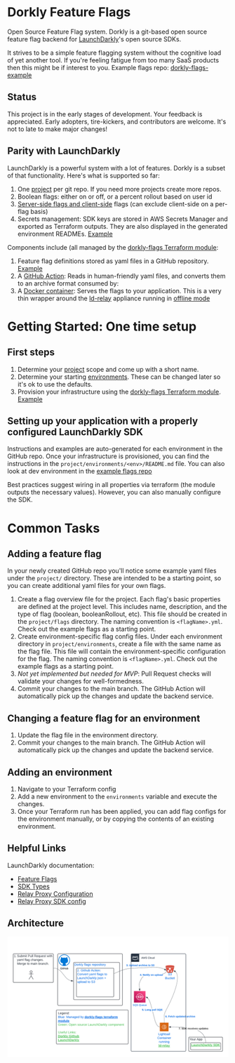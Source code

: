 # Dorkly Feature Flags
Open Source Feature Flag system.
Dorkly is a git-based open source feature flag backend for [LaunchDarkly](https://launchdarkly.com/features/feature-flags/)'s open source SDKs.


It strives to be a simple feature flagging system without the cognitive load of yet another tool. If you're feeling fatigue from too many SaaS products then this might be if interest to you.
Example flags repo: [dorkly-flags-example](https://github.com/dorklyorg/dorkly-flags-example)

## Status
This project is in the early stages of development. Your feedback is appreciated. Early adopters, tire-kickers, and contributors are welcome. It's not to late to make major changes!

## Parity with LaunchDarkly
LaunchDarkly is a powerful system with a lot of features. Dorkly is a subset of that functionality. Here's what is supported so far:
1. One [project](https://docs.launchdarkly.com/home/getting-started/vocabulary#project) per git repo. If you need more projects create more repos.
2. Boolean flags: either on or off, or a percent rollout based on user id
3. [Server-side flags and client-side](https://docs.launchdarkly.com/sdk/concepts/client-side-server-side) flags (can exclude client-side on a per-flag basis)
4. Secrets management: SDK keys are stored in AWS Secrets Manager and exported as Terraform outputs. They are also displayed in the generated environment READMEs. [Example](https://github.com/dorklyorg/dorkly-flags-example/tree/main/project/environments/dev)

Components include (all managed by the [dorkly-flags Terraform module](https://registry.terraform.io/modules/dorklyorg/dorkly-flags/aws/latest):
1. Feature flag definitions stored as yaml files in a GitHub repository. [Example](https://github.com/dorklyorg/dorkly-flags-example)
2. A [GitHub Action](https://github.com/dorklyorg/dorkly): Reads in human-friendly yaml files, and converts them to an archive format consumed by:
3. A [Docker container](https://github.com/dorklyorg/dorkly/blob/main/docker/Dockerfile): Serves the flags to your application. This is a very thin wrapper around the [ld-relay](https://docs.launchdarkly.com/sdk/relay-proxy) appliance running in [offline mode](https://docs.launchdarkly.com/sdk/relay-proxy/offline)

# Getting Started: One time setup
## First steps
1. Determine your [project](https://docs.launchdarkly.com/home/getting-started/vocabulary#project) scope and come up with a short name.
2. Determine your starting [environments](https://docs.launchdarkly.com/home/getting-started/vocabulary#environment). These can be changed later so it's ok to use the defaults.
3. Provision your infrastructure using the [dorkly-flags Terraform module](https://registry.terraform.io/modules/dorklyorg/dorkly-flags/aws/latest). [Example](https://github.com/dorklyorg/terraform-aws-dorkly-flags/blob/main/examples/main/main.tf)

## Setting up your application with a properly configured LaunchDarkly SDK
Instructions and examples are auto-generated for each environment in the GitHub repo. Once your infrastructure is provisioned, you can find the instructions in the `project/environments/<env>/README.md` file.
You can also look at dev environment in the [example flags repo](https://github.com/dorklyorg/dorkly-flags-example/tree/main/project/environments/dev)

Best practices suggest wiring in all properties via terraform (the module outputs the necessary values). However, you can also manually configure the SDK.

# Common Tasks
## Adding a feature flag
In your newly created GitHub repo you'll notice some example yaml files under the `project/` directory. These are intended to be a starting point, so you can create additional yaml files for your own flags.
1. Create a flag overview file for the project. Each flag's basic properties are defined at the project level. This includes name, description, and the type of flag (boolean, booleanRollout, etc). This file should be created in the `project/flags` directory. The naming convention is `<flagName>.yml`. Check out the example flags as a starting point.
2. Create environment-specific flag config files. Under each environment directory in `project/environments`, create a file with the same name as the flag file. This file will contain the environment-specific configuration for the flag. The naming convention is `<flagName>.yml`. Check out the example flags as a starting point.
3. *Not yet implemented but needed for MVP*: Pull Request checks will validate your changes for well-formedness.
4. Commit your changes to the main branch. The GitHub Action will automatically pick up the changes and update the backend service.

## Changing a feature flag for an environment
1. Update the flag file in the environment directory.
2. Commit your changes to the main branch. The GitHub Action will automatically pick up the changes and update the backend service.

## Adding an environment
1. Navigate to your Terraform config
2. Add a new environment to the `environments` variable and execute the changes.
3. Once your Terraform run has been applied, you can add flag configs for the environment manually, or by copying the contents of an existing environment.

## Helpful Links
LaunchDarkly documentation:
* [Feature Flags](https://launchdarkly.com/features/feature-flags/)
* [SDK Types](https://docs.launchdarkly.com/sdk/concepts/client-side-server-side)
* [Relay Proxy Configuration](https://docs.launchdarkly.com/sdk/features/relay-proxy-configuration/proxy-mode)
* [Relay Proxy SDK config](https://docs.launchdarkly.com/sdk/relay-proxy/sdk-config)


## Architecture
![dorkly.png](dorkly.png)